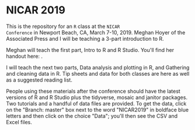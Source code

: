 # NICAR 2019

This is the repository for an <code>R</code> class at the <code>NICAR Conference</code> in Newport Beach, CA, March 7-10, 2019. Meghan Hoyer of the Associated Press and I will be teaching a 3-part introduction to R. 

Meghan will teach the first part, Intro to R and R Studio. You'll find her handout here: []().

I will teach the next two parts, Data analysis and plotting in R, and Gathering and cleaning data in R. Tip sheets and data for both classes are here as well as a suggested reading list.

People using these materials after the conference should have the latest versions of R and R Studio plus the tidyverse, mosaic and janitor packages. Two tutorials and a handful of data files are provided. To get the data, click on the "Branch: master" box next to the word "NICAR2019" in boldface blue letters and then click on the choice "Data"; you'll then see the CSV and Excel files.
